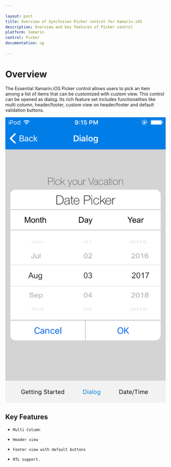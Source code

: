 ```yaml
---

layout: post
title: Overview of Syncfusion Picker control for Xamarin.iOS
description: Overview and key features of Picker control
platform: Xamarin
control: Picker
documentation: ug

---
```

# Overview

The Essential Xamarin.iOS Picker control allows users to pick an item among a list of items that can be customized with custom view. This control can be opened as dialog. Its rich feature set includes functionalities like  multi column, header/footer, custom view on header/footer and default validation buttons.

![](images/overview.png)

## Key Features

* `Multi Column`

* `Header view`

* `Footer view with default buttons`

* `RTL support.`


